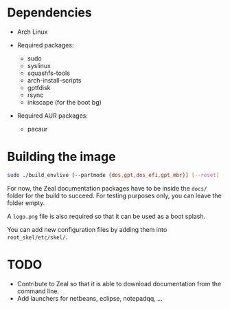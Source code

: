 # Dependencies
- Arch Linux

- Required packages:
  - sudo
  - syslinux
  - squashfs-tools
  - arch-install-scripts
  - gptfdisk
  - rsync
  - inkscape (for the boot bg)

- Required AUR packages:
  - pacaur

# Building the image

```sh
sudo ./build_envlive [--partmode {dos,gpt,dos_efi,gpt_mbr}] [--reset] [--builduser username] [--verbose] [--ignore light:big:full:aur] [--askpass] out.img [root_password]
```

For now, the Zeal documentation packages have to be inside the `docs/` folder for the build to succeed.
For testing purposes only, you can leave the folder empty.

A `logo.png` file is also required so that it can be used as a boot splash.

You can add new configuration files by adding them into `root_skel/etc/skel/`.

# TODO
- Contribute to Zeal so that it is able to download documentation from the command line.
- Add launchers for netbeans, eclipse, notepadqq, ...